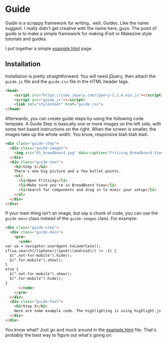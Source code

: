 # Guide

Guide is a scrappy framework for writing.. well, Guides. Like the name suggest. I really didn't get creative with the name here, guys. The point of guide is to make a simple framework for making iFixit or Makezine style tutorials and guides. 

I put together a simple [example.html](http://neuralfirings.github.io/guide/example.html) page. 

## Installation

Installation is pretty straightforward. You will need jQuery, then attach the `guide.js` file and the `guide.css` file in the HTML header tags.


```html
<head>
    <script src="https://code.jquery.com/jquery-2.1.4.min.js"></script>
    <script src="guide.js"></script>
    <link rel="stylesheet" href="guide.css">   
</head>
```

Afterwards, you can create guide steps by using the following code template. A Guide Step is basically one or more images on the left side, with some text based instructions on the right. When the screen is smaller, the images take up the whole width. You know, responsive blah blah blah.

```html
<div class="guide-step">
  <div class="guide-images">
    <img src="01_breadboard.jpg" data-caption="Fritzing Breadboard View">
  </div>
  <div class="guide-text">
    <h2>Step 1</h2>
    There's one big picture and a few bullet points.
    <ul>
      <li>Open Fritzing</li>
      <li>Make sure you're in BreadBoard View</li>
      <li>Search for components and drag in to mimic your setup</li>
    </ul>
  </div>
</div>
```

If your main thing isn't an image, but say a chunk of code, you can use the `guide-main` class instead of the `guide-images` class. For example:

```html
<div class="guide-step">
  <div class="guide-main">
    <pre>
      <code>
var ua = navigator.userAgent.toLowerCase();
if(ua.search(/(iphone)|(ipod)|(android)/) != -1) {
  $(".not-for-mobile").hide();
  $(".for-mobile").show();
}
else {
  $(".not-for-mobile").show();
  $(".for-mobile").hide();
}  
      </code>
    </pre>
  </div>
  <div class="guide-text">
    <h2>Step 3</h2>
    Here are some example code. The highlighting is using highlight.js. 
  </div>
</div>
```

You know what? Just go and muck around in the [example.html](http://neuralfirings.github.io/guide/example.html) file. That's probably the best way to figure out what's going on.